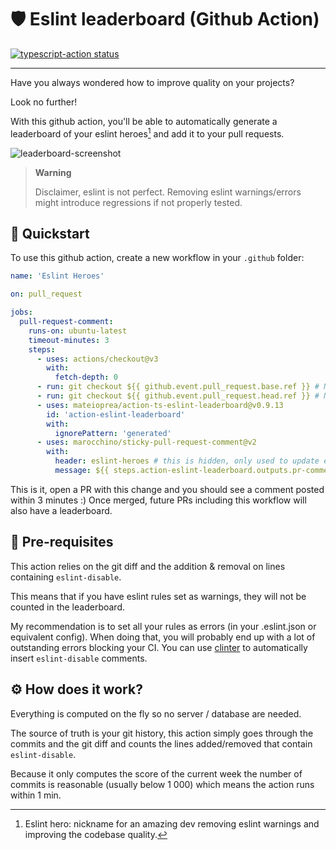 # 🛡 Eslint leaderboard (Github Action)

<p>
  <a href="https://github.com/actions/typescript-action/actions"><img alt="typescript-action status" src="https://github.com/actions/typescript-action/workflows/build-test/badge.svg"></a>
</p>

---

Have you always wondered how to improve quality on your projects?

Look no further!

With this github action, you'll be able to automatically generate a leaderboard of your eslint heroes[^1] and add it to your pull requests.

![leaderboard-screenshot](./images/leaderboard-screenshot.png)

> **Warning**
>
> Disclaimer, eslint is not perfect. Removing eslint warnings/errors might introduce regressions if not properly tested.

## 🏃 Quickstart

To use this github action, create a new workflow in your `.github` folder:

```yml
name: 'Eslint Heroes'

on: pull_request

jobs:
  pull-request-comment:
    runs-on: ubuntu-latest
    timeout-minutes: 3
    steps:
      - uses: actions/checkout@v3
        with:
          fetch-depth: 0
      - run: git checkout ${{ github.event.pull_request.base.ref }} # Necessary to add main in the git branches
      - run: git checkout ${{ github.event.pull_request.head.ref }} # Necessary to get the list of commits between head and master
      - uses: mateioprea/action-ts-eslint-leaderboard@v0.9.13
        id: 'action-eslint-leaderboard'
        with:
          ignorePattern: 'generated'
      - uses: marocchino/sticky-pull-request-comment@v2
        with:
          header: eslint-heroes # this is hidden, only used to update existing comment instead of creating new ones
          message: ${{ steps.action-eslint-leaderboard.outputs.pr-comment }}
```

This is it, open a PR with this change and you should see a comment posted within 3 minutes :)
Once merged, future PRs including this workflow will also have a leaderboard.

## 📝 Pre-requisites

This action relies on the git diff and the addition & removal on lines containing `eslint-disable`.

This means that if you have eslint rules set as warnings, they will not be counted in the leaderboard.

My recommendation is to set all your rules as errors (in your .eslint.json or equivalent config). When doing that, you will probably end up with a lot of outstanding errors blocking your CI. You can use [clinter](https://github.com/theodo/clinter) to automatically insert `eslint-disable` comments.

## ⚙️ How does it work?

Everything is computed on the fly so no server / database are needed.

The source of truth is your git history, this action simply goes through the commits and the git diff and counts the lines added/removed that contain `eslint-disable`.

Because it only computes the score of the current week the number of commits is reasonable (usually below 1 000) which means the action runs within 1 min.

[^1]: Eslint hero: nickname for an amazing dev removing eslint warnings and improving the codebase quality.
